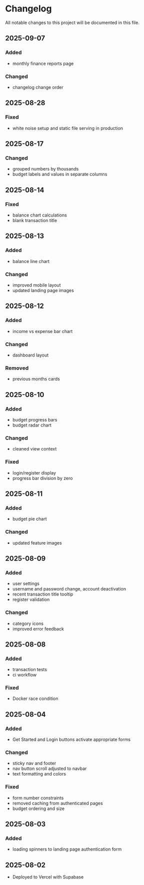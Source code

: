 # Changelog

All notable changes to this project will be documented in this file.


## 2025-09-07

### Added

- monthly finance reports page

### Changed

- changelog change order


## 2025-08-28

### Fixed

- white noise setup and static file serving in production


## 2025-08-17

### Changed

- grouped numbers by thousands
- budget labels and values in separate columns


## 2025-08-14

### Fixed

- balance chart calculations
- blank transaction title


## 2025-08-13

### Added

- balance line chart

### Changed

- improved mobile layout
- updated landing page images


## 2025-08-12

### Added

- income vs expense bar chart

### Changed

- dashboard layout

### Removed

- previous months cards


## 2025-08-10

### Added

- budget progress bars
- budget radar chart

### Changed

- cleaned view context

### Fixed

- login/register display
- progress bar division by zero


## 2025-08-11

### Added

- budget pie chart

### Changed

- updated feature images


## 2025-08-09

### Added

- user settings
- username and password change, account deactivation
- recent transaction title tooltip
- register validation

### Changed

- category icons
- improved error feedback


## 2025-08-08

### Added

- transaction tests
- ci workflow

### Fixed

- Docker race condition


## 2025-08-04

### Added

- Get Started and Login buttons activate appropriate forms

### Changed

- sticky nav and footer
- nav button scroll adjusted to navbar
- text formatting and colors

### Fixed

- form number constraints
- removed caching from authenticated pages
- budget ordering and size


## 2025-08-03

### Added

- loading spinners to landing page authentication form


## 2025-08-02

- Deployed to Vercel with Supabase
